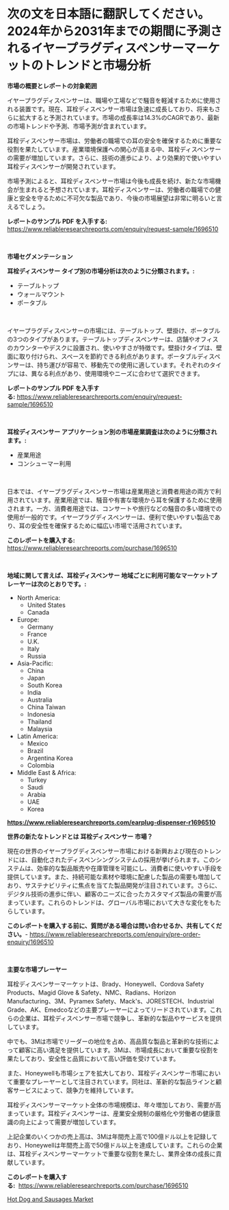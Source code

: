 <p><h1>次の文を日本語に翻訳してください。2024年から2031年までの期間に予測されるイヤープラグディスペンサーマーケットのトレンドと市場分析</h1></p><p><strong>市場の概要とレポートの対象範囲</strong></p>
<p><p>イヤープラグディスペンサーは、職場や工場などで騒音を軽減するために使用される装置です。現在、耳栓ディスペンサー市場は急速に成長しており、将来もさらに拡大すると予測されています。市場の成長率は14.3%のCAGRであり、最新の市場トレンドや予測、市場予測が含まれています。</p><p>耳栓ディスペンサー市場は、労働者の職場での耳の安全を確保するために重要な役割を果たしています。産業環境保護への関心が高まる中、耳栓ディスペンサーの需要が増加しています。さらに、技術の進歩により、より効果的で使いやすい耳栓ディスペンサーが開発されています。</p><p>市場予測によると、耳栓ディスペンサー市場は今後も成長を続け、新たな市場機会が生まれると予想されています。耳栓ディスペンサーは、労働者の職場での健康と安全を守るために不可欠な製品であり、今後の市場展望は非常に明るいと言えるでしょう。</p></p>
<p><strong>レポートのサンプル PDF を入手する:</strong> <a href="https://www.reliableresearchreports.com/enquiry/request-sample/1696510">https://www.reliableresearchreports.com/enquiry/request-sample/1696510</a></p>
<p>&nbsp;</p>
<p><strong>市場セグメンテーション</strong></p>
<p><strong>耳栓ディスペンサー タイプ別の市場分析は次のように分類されます。:</strong></p>
<p><ul><li>テーブルトップ</li><li>ウォールマウント</li><li>ポータブル</li></ul></p>
<p>&nbsp;</p>
<p><p>イヤープラグディスペンサーの市場には、テーブルトップ、壁掛け、ポータブルの3つのタイプがあります。テーブルトップディスペンサーは、店舗やオフィスのカウンターやデスクに設置され、使いやすさが特徴です。壁掛けタイプは、壁面に取り付けられ、スペースを節約できる利点があります。ポータブルディスペンサーは、持ち運びが容易で、移動先での使用に適しています。それぞれのタイプには、異なる利点があり、使用環境やニーズに合わせて選択できます。</p></p>
<p><strong>レポートのサンプル PDF を入手する:</strong>&nbsp;<a href="https://www.reliableresearchreports.com/enquiry/request-sample/1696510">https://www.reliableresearchreports.com/enquiry/request-sample/1696510</a></p>
<p>&nbsp;</p>
<p><strong> 耳栓ディスペンサー アプリケーション別の市場産業調査は次のように分類されます。:</strong></p>
<p><ul><li>産業用途</li><li>コンシューマー利用</li></ul></p>
<p>&nbsp;</p>
<p><p>日本では、イヤープラグディスペンサー市場は産業用途と消費者用途の両方で利用されています。産業用途では、騒音や有害な環境から耳を保護するために使用されます。一方、消費者用途では、コンサートや旅行などの騒音の多い環境での使用が一般的です。イヤープラグディスペンサーは、便利で使いやすい製品であり、耳の安全性を確保するために幅広い市場で活用されています。</p></p>
<p><strong>このレポートを購入する:</strong>&nbsp; <a href="https://www.reliableresearchreports.com/purchase/1696510">https://www.reliableresearchreports.com/purchase/1696510</a></p>
<p>&nbsp;</p>
<p><strong>地域に関して言えば、耳栓ディスペンサー 地域ごとに利用可能なマーケットプレーヤーは次のとおりです。:</strong></p>
<p><ul>
    <li>
        North America:
        <ul>
            <li>United States</li>
            <li>Canada</li>
        </ul>
    </li>
    <li>
        Europe:
        <ul>
            <li>Germany</li>
            <li>France</li>
            <li>U.K.</li>
            <li>Italy</li>
            <li>Russia</li>
        </ul>
    </li>
    <li>
        Asia-Pacific:
        <ul>
            <li>China</li>
            <li>Japan</li>
            <li>South Korea</li>
            <li>India</li>
            <li>Australia</li>
            <li>China Taiwan</li>
            <li>Indonesia</li>
            <li>Thailand</li>
            <li>Malaysia</li>
        </ul>
    </li>
    <li>
        Latin America:
        <ul>
            <li>Mexico</li>
            <li>Brazil</li>
            <li>Argentina Korea</li>
            <li>Colombia</li>
        </ul>
    </li>
    <li>
        Middle East & Africa:
        <ul>
            <li>Turkey</li>
            <li>Saudi</li>
            <li>Arabia</li>
            <li>UAE</li>
            <li>Korea</li>
        </ul>
    </li>
    </ul></p>
<p><strong><a href="https://www.reliableresearchreports.com/earplug-dispenser-r1696510">https://www.reliableresearchreports.com/earplug-dispenser-r1696510</a></strong>&nbsp;</p>
<p><strong>世界の新たなトレンドとは 耳栓ディスペンサー 市場？</strong></p>
<p><p>現在の世界のイヤープラグディスペンサー市場における新興および現在のトレンドには、自動化されたディスペンシングシステムの採用が挙げられます。このシステムは、効率的な製品販売や在庫管理を可能にし、消費者に使いやすい手段を提供しています。また、持続可能な素材や環境に配慮した製品の需要も増加しており、サステナビリティに焦点を当てた製品開発が注目されています。さらに、デジタル技術の進歩に伴い、顧客のニーズに合ったカスタマイズ製品の需要が高まっています。これらのトレンドは、グローバル市場において大きな変化をもたらしています。</p></p>
<p><strong>このレポートを購入する前に、質問がある場合は問い合わせるか、共有してください。</strong>- <a href="https://www.reliableresearchreports.com/enquiry/pre-order-enquiry/1696510">https://www.reliableresearchreports.com/enquiry/pre-order-enquiry/1696510</a></p>
<p>&nbsp;</p>
<p><strong>主要な市場プレーヤー</strong></p>
<p><p>耳栓ディスペンサーマーケットは、Brady、Honeywell、Cordova Safety Products、Magid Glove & Safety、NMC、Radians、Horizon Manufacturing、3M、Pyramex Safety、Mack's、JORESTECH、Industrial Grade、AK、Emedcoなどの主要プレーヤーによってリードされています。これらの企業は、耳栓ディスペンサー市場で競争し、革新的な製品やサービスを提供しています。</p><p>中でも、3Mは市場でリーダーの地位を占め、高品質な製品と革新的な技術によって顧客に高い満足を提供しています。3Mは、市場成長において重要な役割を果たしており、安全性と品質において高い評価を受けています。</p><p>また、Honeywellも市場シェアを拡大しており、耳栓ディスペンサー市場において重要なプレーヤーとして注目されています。同社は、革新的な製品ラインと顧客サービスによって、競争力を維持しています。</p><p>耳栓ディスペンサーマーケット全体の市場規模は、年々増加しており、需要が高まっています。耳栓ディスペンサーは、産業安全規制の厳格化や労働者の健康意識の向上によって需要が増加しています。</p><p>上記企業のいくつかの売上高は、3Mは年間売上高で100億ドル以上を記録しており、Honeywellは年間売上高で50億ドル以上を達成しています。これらの企業は、耳栓ディスペンサーマーケットで重要な役割を果たし、業界全体の成長に貢献しています。</p></p>
<p><strong>このレポートを購入する:</strong>&nbsp;&nbsp;<a href="https://www.reliableresearchreports.com/purchase/1696510">https://www.reliableresearchreports.com/purchase/1696510</a></p>
<p><p><a href="https://github.com/dx0328/Market-Research-Report-List-2/blob/main/hot-dog-and-sausages-market.md">Hot Dog and Sausages Market</a></p></p>